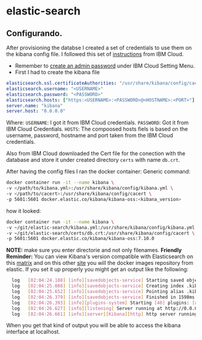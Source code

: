 # elastic-search

## Configurando. 

After provisioning the databse I created a set of credentials to use them on the kibana config file.
I followed this set of [instructions](https://cloud.ibm.com/docs/databases-for-elasticsearch?topic=databases-for-elasticsearch-getting-started) from IBM Cloud. 
- Remember to [create an admin password](https://cloud.ibm.com/docs/databases-for-elasticsearch?topic=databases-for-elasticsearch-admin-password) under IBM Cloud Setting Menu.
- First I had to create the kibana file
```yml
elasticsearch.ssl.certificateAuthorities: "/usr/share/kibana/config/cacert"
elasticsearch.username: "<USERNAME>"
elasticsearch.password: "<PASSWORD>"
elasticsearch.hosts: ["https:<USERNAME>:<PASSWORD>@<HOSTNAME>:<PORT>"]
server.name: "kibana"
server.host: "0.0.0.0"
```
Where:
`USERNAME`: I got it from IBM Cloud credentials.
`PASSWORD`: Got it from IBM Cloud Credentials.
`HOSTS`: The compoosed hosts fiels is based on the username, password, hostname and port taken from the IBM Cloud credentials.

Also from IBM Cloud downloaded the Cert file for the conection with the database and store it under created directory `certs` with name `db.crt`.

After having the config files I ran the docker container:
Generic command:
```bash 
docker container run -it --name kibana \
-v </path/to/kibana.yml>:/usr/share/kibana/config/kibana.yml \
-v </path/to/cacert>:/usr/share/kibana/config/cacert \
-p 5601:5601 docker.elastic.co/kibana/kibana-oss:<kibana_version>
```
how it looked:
```bash 
docker container run -it --name kibana \
-v ~/git/elastic-search/kibana.yml:/usr/share/kibana/config/kibana.yml \
-v ~/git/elastic-search/certs/db.crt:/usr/share/kibana/config/cacert \
-p 5601:5601 docker.elastic.co/kibana/kibana-oss:7.10.0
```
**NOTE:** make sure you enter directorie and not only filenames.
**Friendly Reminder:** You can view Kibana's version compatible with Elasticsearch on this [matrix](https://www.elastic.co/es/support/matrix#matrix_compatibility) and on this other
[site](https://www.docker.elastic.co/r/kibana) you will the docker images repository from elastic.
If you set it up properly you might get an output like the following:
```bash
  log   [02:04:24.188] [info][savedobjects-service] Starting saved objects migrations
  log   [02:04:25.088] [info][savedobjects-service] Creating index .kibana_1.
  log   [02:04:25.652] [info][savedobjects-service] Pointing alias .kibana to .kibana_1.
  log   [02:04:26.379] [info][savedobjects-service] Finished in 1598ms.
  log   [02:04:26.393] [info][plugins-system] Starting [40] plugins: [usageCollection,telemetryCollectionManager,telemetry,kibanaUsageCollection,mapsLegacy,securityOss,newsfeed,kibanaLegacy,share,legacyExport,embeddable,expressions,data,home,console,apmOss,management,indexPatternManagement,advancedSettings,savedObjects,dashboard,visualizations,visTypeVega,visTypeTimelion,timelion,visTypeTable,visTypeMarkdown,tileMap,regionMap,inputControlVis,visualize,esUiShared,charts,visTypeVislib,visTypeTimeseries,visTypeTagcloud,visTypeMetric,discover,savedObjectsManagement,bfetch]
  log   [02:04:26.627] [info][listening] Server running at http://0.0.0.0:5601
  log   [02:04:26.661] [info][server][Kibana][http] http server running at http://0.0.0.0:5601
```
When you get that kind of output you will be able to access the kibana interface at localhost.

